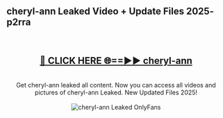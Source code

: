 <h2>cheryl-ann Leaked Video + Update Files 2025- p2rra</h2>
<br>
<div align="center">
<h2><a href="https://libra.edu.pl?cheryl-ann" rel="nofollow">🔴 CLICK HERE 🌐==►► cheryl-ann</a></h2>
<br>
Get cheryl-ann leaked all content. Now you can access all videos and pictures of cheryl-ann Leaked. New Updated Files 2025!
<br>
<br>
<a href="https://libra.edu.pl?cheryl-ann" rel="nofollow" data-target="animated-image.originalLink"><img src="https://i.ibb.co.com/WyWwxjT/player-gif2.gif" alt="cheryl-ann Leaked OnlyFans" style="max-width: 100%; display: inline-block;" data-target="animated-image.originalImage"></a>
</div>
<br>